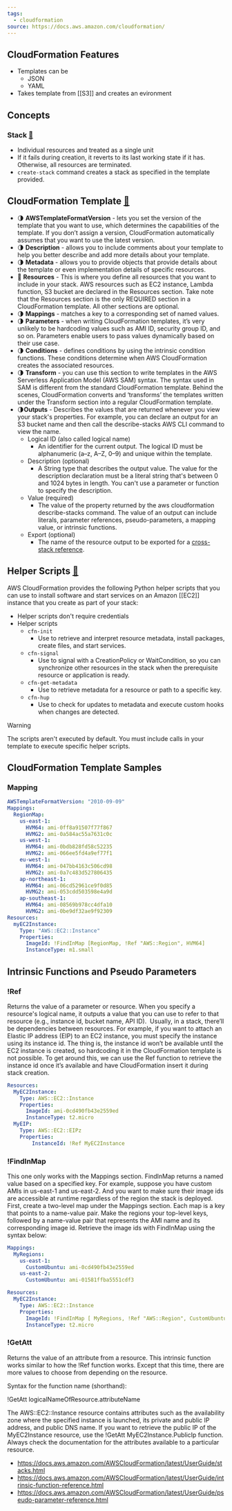 ```yaml
---
tags:
  - cloudformation
source: https://docs.aws.amazon.com/cloudformation/
---
```

## CloudFormation Features
- Templates can be
	- JSON
	- YAML
- Takes template from [[S3]]  and creates an evironment




## Concepts
### Stack [🔗](https://docs.aws.amazon.com/AWSCloudFormation/latest/UserGuide/stacks.html‬)
- Individual resources and treated as a single unit
- If it fails during creation, it reverts to its last working state if it has. Otherwise, all resources are terminated.
- `create-stack` command creates a stack as specified in the template provided.


## CloudFormation Template [🔗](https://docs.aws.amazon.com/AWSCloudFormation/latest/UserGuide/template-anatomy.html)
- 🌗 **AWSTemplateFormatVersion** - lets you set the version of the template that you want to use, which determines the capabilities of the template. If you don’t assign a version, CloudFormation automatically assumes that you want to use the latest version.
- 🌗 **Description** - allows you to include comments about your template to help you better describe and add more details about your template.
- 🌗 **Metadata** - allows you to provide objects that provide details about the template or even implementation details of specific resources.
- 🌝 **Resources** - This is where you define all resources that you want to include in your stack.  AWS resources such as EC2 instance, Lambda function, S3 bucket are declared in the Resources section. Take note that the Resources section is the only REQUIRED section in a CloudFormation template. All other sections are optional.
- 🌗 **Mappings** - matches a key to a corresponding set of named values.
- 🌗 **Parameters** - when writing CloudFormation templates, it’s very unlikely to be hardcoding values such as AMI ID, security group ID, and so on. Parameters enable users to pass values dynamically based on their use case.
- 🌗 **Conditions** - defines conditions by using the intrinsic condition functions. These conditions determine when AWS CloudFormation creates the associated resources.
- 🌗 **Transform** - you can use this section to write templates in the AWS Serverless Application Model (AWS SAM) syntax. The syntax used in SAM is different from the standard CloudFormation template. Behind the scenes, CloudFormation converts and ‘transforms’ the templates written under the Transform section into a regular CloudFormation template.
- 🌗**Outputs** - Describes the values that are returned whenever you view your stack's properties. For example, you can declare an output for an S3 bucket name and then call the describe-stacks AWS CLI command to view the name.
	- Logical ID (also called logical name)
		- An identifier for the current output. The logical ID must be alphanumeric (a–z, A–Z, 0–9) and unique within the template.
	- Description (optional)
		- A String type that describes the output value. The value for the description declaration must be a literal string that's between 0 and 1024 bytes in length. You can't use a parameter or function to specify the description.
	- Value (required)
		- The value of the property returned by the aws cloudformation describe-stacks command. The value of an output can include literals, parameter references, pseudo-parameters, a mapping value, or intrinsic functions.
	- Export (optional)
		- The name of the resource output to be exported for a [cross-stack reference](https://docs.aws.amazon.com/AWSCloudFormation/latest/UserGuide/walkthrough-crossstackref.html).

## Helper Scripts [🔗](https://docs.aws.amazon.com/AWSCloudFormation/latest/UserGuide/cfn-helper-scripts-reference.html)
AWS CloudFormation provides the following Python helper scripts that you can use to install software and start services on an Amazon [[EC2]] instance that you create as part of your stack:
- Helper scripts don't require credentials
- Helper scripts
	- `cfn-init`
		- Use to retrieve and interpret resource metadata, install packages, create files, and start services.
	- `cfn-signal`
		- Use to signal with a CreationPolicy or WaitCondition, so you can synchronize other resources in the stack when the prerequisite resource or application is ready.
	- `cfn-get-metadata`
		- Use to retrieve metadata for a resource or path to a specific key.
	- `cfn-hup`
		- Use to check for updates to metadata and execute custom hooks when changes are detected.

>[!warning] 
>The scripts aren't executed by default. You must include calls in your template to execute specific helper scripts.



## CloudFormation Template Samples
### Mapping
```yaml
AWSTemplateFormatVersion: "2010-09-09"
Mappings: 
  RegionMap: 
    us-east-1:
      HVM64: ami-0ff8a91507f77f867
      HVMG2: ami-0a584ac55a7631c0c
    us-west-1:
      HVM64: ami-0bdb828fd58c52235
      HVMG2: ami-066ee5fd4a9ef77f1
    eu-west-1:
      HVM64: ami-047bb4163c506cd98
      HVMG2: ami-0a7c483d527806435
    ap-northeast-1:
      HVM64: ami-06cd52961ce9f0d85
      HVMG2: ami-053cdd503598e4a9d
    ap-southeast-1:
      HVM64: ami-08569b978cc4dfa10
      HVMG2: ami-0be9df32ae9f92309
Resources: 
  myEC2Instance: 
    Type: "AWS::EC2::Instance"
    Properties: 
      ImageId: !FindInMap [RegionMap, !Ref "AWS::Region", HVM64]
      InstanceType: m1.small
```


## Intrinsic Functions and Pseudo Parameters

### !Ref‬‭
Returns the value of a parameter or resource.‬‭ When you specify a resource's logical name, it‬‭ outputs a value that you can use to refer to that resource (e.g., instance id, bucket name, API ID).‬ ‭ Usually, in a stack, there’ll be dependencies between resources.
For example, if you want to attach an Elastic IP address (EIP) to an EC2 instance, you must specify the instance using its instance id. The thing is, the instance id won’t be available until the EC2 instance is created, so hardcoding it in the CloudFormation template is not possible. To get around this, we can use the Ref function to retrieve the instance id once it’s available and have CloudFormation insert it during stack creation.
```yaml
Resources:
  MyEC2Instance:
    Type: AWS::EC2::Instance
    Properties:
      ImageId: ami-0cd490fb43e2559ed
      InstanceType: t2.micro
  MyEIP:
    Type: AWS::EC2::EIPz
    Properties:
        InstanceId: !Ref MyEC2Instance
```

### !FindInMap
This one only works with the Mappings section. FindInMap returns a named value based on a specified key. For example, suppose you have custom AMIs in us-east-1 and us-east-2. And you want to make sure their image ids are accessible at runtime regardless of the region the stack is deployed. First, create a two-level map under the Mappings section. Each map is a key that points to a name-value pair. Make the regions your top-level keys, followed by a name-value pair that represents the AMI name and its corresponding image id. Retrieve the image ids with FindInMap using the syntax below:
```yaml
Mappings:
  MyRegions:
    us-east-1:
      CustomUbuntu: ami-0cd490fb43e2559ed
    us-east-2:
      CustomUbuntu: ami-01581ffba5551cdf3

Resources:
  MyEC2Instance:
    Type: AWS::EC2::Instance
    Properties:
      ImageId: !FindInMap [ MyRegions, !Ref "AWS::Region", CustomUbuntu ]
      InstanceType: t2.micro
```
 
### !GetAtt
Returns the value of an attribute from a resource. This intrinsic function works similar to how the !Ref function works. Except that this time, there are more values to choose from depending on the resource. 

Syntax for the function name (shorthand):

!GetAtt logicalNameOfResource.attributeName 

The AWS::EC2::Instance resource contains attributes such as the availability zone where the specified instance is launched, its private and public IP address, and public DNS name. If you want to retrieve the public IP of the MyEC2Instance resource, use the !GetAtt MyEC2Instance.PublicIp function. Always check the documentation for the attributes available to a particular resource.



- https://docs.aws.amazon.com/AWSCloudFormation/latest/UserGuide/stacks.html‬
- https://docs.aws.amazon.com/AWSCloudFormation/latest/UserGuide/intrinsic-function-reference.html‬
- https://docs.aws.amazon.com/AWSCloudFormation/latest/UserGuide/pseudo-parameter-reference.html‬
